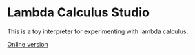
# Lambda Calculus Studio

This is a toy interpreter for experimenting with lambda calculus.

[Online version](http://emile.freeshell.net/lambda.html)
